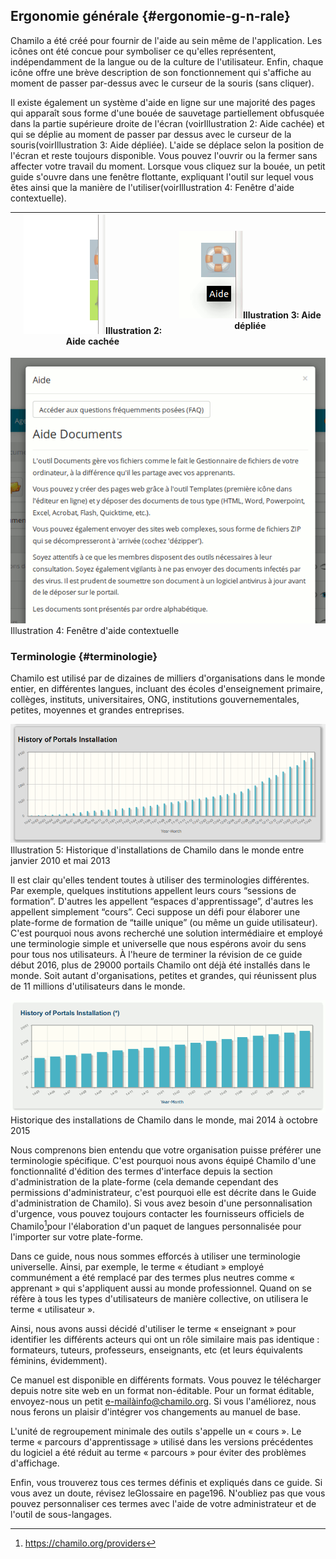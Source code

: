 ## Ergonomie générale {#ergonomie-g-n-rale}

Chamilo a été créé pour fournir de l&#039;aide au sein même de l&#039;application. Les icônes ont été concue pour symboliser ce qu&#039;elles représentent, indépendamment de la langue ou de la culture de l&#039;utilisateur. Enfin, chaque icône offre une brève description de son fonctionnement qui s&#039;affiche au moment de passer par-dessus avec le curseur de la souris (sans cliquer).

Il existe également un système d&#039;aide en ligne sur une majorité des pages qui apparaît sous forme d&#039;une bouée de sauvetage partiellement obfusquée dans la partie supérieure droite de l&#039;écran (voirIllustration 2: Aide cachée) et qui se déplie au moment de passer par dessus avec le curseur de la souris(voirIllustration 3: Aide dépliée). L&#039;aide se déplace selon la position de l&#039;écran et reste toujours disponible. Vous pouvez l&#039;ouvrir ou la fermer sans affecter votre travail du moment. Lorsque vous cliquez sur la bouée, un petit guide s&#039;ouvre dans une fenêtre flottante, expliquant l&#039;outil sur lequel vous êtes ainsi que la manière de l&#039;utiliser(voirIllustration 4: Fenêtre d&#039;aide contextuelle).

| ![](../assets/image2.png)Illustration 2: Aide cachée | ![](../assets/illustration_4.png)Illustration 3: Aide dépliée |
| --- | --- |

![](../assets/images5.png)Illustration 4: Fenêtre d&#039;aide contextuelle

### Terminologie {#terminologie}

Chamilo est utilisé par de dizaines de milliers d&#039;organisations dans le monde entier, en différentes langues, incluant des écoles d&#039;enseignement primaire, collèges, instituts, universitaires, ONG, institutions gouvernementales, petites, moyennes et grandes entreprises.

![](../assets/image3.png)Illustration 5: Historique d&#039;installations de Chamilo dans le monde entre janvier 2010 et mai 2013

Il est clair qu&#039;elles tendent toutes à utiliser des terminologies différentes. Par exemple, quelques institutions appellent leurs cours “sessions de formation”. D&#039;autres les appellent “espaces d&#039;apprentissage”, d&#039;autres les appellent simplement “cours”. Ceci suppose un défi pour élaborer une plate-forme de formation de “taille unique” (ou même un guide utilisateur). C&#039;est pourquoi nous avons recherché une solution intermédiaire et employé une terminologie simple et universelle que nous espérons avoir du sens pour tous nos utilisateurs. À l&#039;heure de terminer la révision de ce guide début 2016, plus de 29000 portails Chamilo ont déjà été installés dans le monde. Soit autant d&#039;organisations, petites et grandes, qui réunissent plus de 11 millions d&#039;utilisateurs dans le monde.

![](../assets/image4.png)Historique des installations de Chamilo dans le monde, mai 2014 à octobre 2015

Nous comprenons bien entendu que votre organisation puisse préférer une terminologie spécifique. C&#039;est pourquoi nous avons équipé Chamilo d&#039;une fonctionnalité d&#039;édition des termes d&#039;interface depuis la section d&#039;administration de la plate-forme (cela demande cependant des permissions d&#039;administrateur, c&#039;est pourquoi elle est décrite dans le Guide d&#039;administration de Chamilo). Si vous avez besoin d&#039;une personnalisation d&#039;urgence, vous pouvez toujours contacter les fournisseurs officiels de Chamilo[^1]pour l&#039;élaboration d&#039;un paquet de langues personnalisée pour l&#039;importer sur votre plate-forme.

Dans ce guide, nous nous sommes efforcés à utiliser une terminologie universelle. Ainsi, par exemple, le terme « étudiant » employé communément a été remplacé par des termes plus neutres comme « apprenant » qui s&#039;appliquent aussi au monde professionnel. Quand on se réfère à tous les types d&#039;utilisateurs de manière collective, on utilisera le terme « utilisateur ».

Ainsi, nous avons aussi décidé d&#039;utiliser le terme « enseignant » pour identifier les différents acteurs qui ont un rôle similaire mais pas identique : formateurs, tuteurs, professeurs, enseignants, etc (et leurs équivalents féminins, évidemment).

Ce manuel est disponible en différents formats. Vous pouvez le télécharger depuis notre site web en un format non-éditable. Pour un format éditable, envoyez-nous un petit e-mailàinfo@chamilo.org. Si vous l&#039;améliorez, nous nous ferons un plaisir d&#039;intégrer vos changements au manuel de base.

L&#039;unité de regroupement minimale des outils s&#039;appelle un « cours ». Le terme « parcours d&#039;apprentissage » utilisé dans les versions précédentes du logiciel a été réduit au terme « parcours » pour éviter des problèmes d&#039;affichage.

Enfin, vous trouverez tous ces termes définis et expliqués dans ce guide. Si vous avez un doute, révisez leGlossaire en page196. N&#039;oubliez pas que vous pouvez personnaliser ces termes avec l&#039;aide de votre administrateur et de l&#039;outil de sous-langages.

[^1]: https://chamilo.org/providers